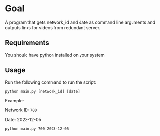 # Goal
A program that gets network_id and date as command line arguments and outputs links for videos from redundant server.

## Requirements
You should have python installed on your system

## Usage

Run the following command to run the script:

```
python main.py [network_id] [date]
```

Example:

Network ID: `700`

Date: 2023-12-05

```
python main.py 700 2023-12-05
```